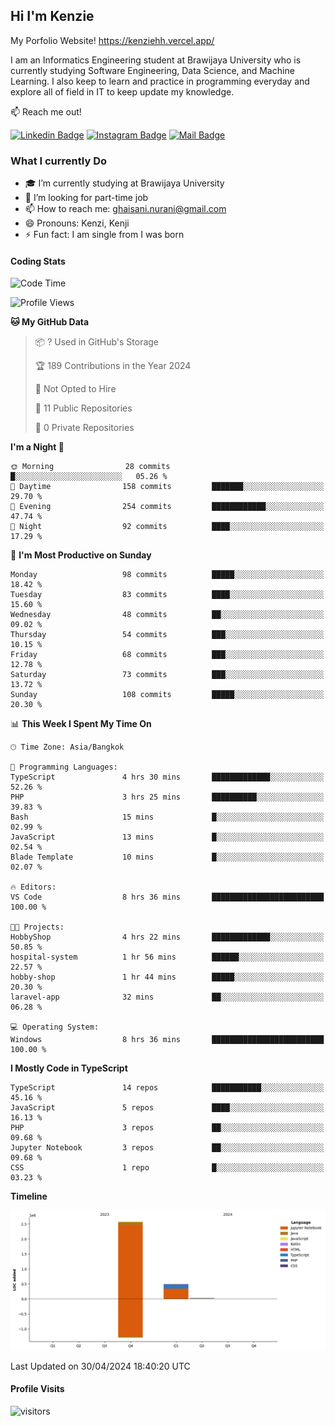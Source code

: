 ## Hi I'm Kenzie

My Porfolio Website!
https://kenziehh.vercel.app/

I am an Informatics Engineering student at Brawijaya University who is currently studying Software Engineering, Data Science, and Machine Learning. I also keep to learn and practice in programming everyday and explore all of field in IT to keep update my knowledge.

:mailbox: Reach me out!

[![Linkedin Badge](https://img.shields.io/badge/-Kenzie_Taqiyassar-0e76a8?style=flat&labelColor=0e76a8&logo=linkedin&logoColor=white)](https://www.linkedin.com/in/kenzie-taqiyassar-37458b1aa/) 
[![Instagram Badge](https://img.shields.io/badge/-@__kenziehh_-e84393?style=flat&labelColor=e84393&logo=instagram&logoColor=white)](https://www.instagram.com/_kenziehh/) 
[![Mail Badge](https://img.shields.io/badge/-ghaisani.nurani-c0392b?style=flat&labelColor=c0392b&logo=gmail&logoColor=white)](mailto:ghaisani.nurani@gmail.com)

### What I currently Do

- 🎓 I’m currently studying at Brawijaya University
- 💼 I’m looking for part-time job
- 📫 How to reach me: ghaisani.nurani@gmail.com
- 😄 Pronouns: Kenzi, Kenji
- ⚡ Fun fact: I am single from I was born

#### Coding Stats
<!--START_SECTION:waka-->
![Code Time](http://img.shields.io/badge/Code%20Time-311%20hrs%207%20mins-blue)

![Profile Views](http://img.shields.io/badge/Profile%20Views-0-blue)

**🐱 My GitHub Data** 

> 📦 ? Used in GitHub's Storage 
 > 
> 🏆 189 Contributions in the Year 2024
 > 
> 🚫 Not Opted to Hire
 > 
> 📜 11 Public Repositories 
 > 
> 🔑 0 Private Repositories 
 > 
**I'm a Night 🦉** 

```text
🌞 Morning                28 commits          █░░░░░░░░░░░░░░░░░░░░░░░░   05.26 % 
🌆 Daytime                158 commits         ███████░░░░░░░░░░░░░░░░░░   29.70 % 
🌃 Evening                254 commits         ████████████░░░░░░░░░░░░░   47.74 % 
🌙 Night                  92 commits          ████░░░░░░░░░░░░░░░░░░░░░   17.29 % 
```
📅 **I'm Most Productive on Sunday** 

```text
Monday                   98 commits          █████░░░░░░░░░░░░░░░░░░░░   18.42 % 
Tuesday                  83 commits          ████░░░░░░░░░░░░░░░░░░░░░   15.60 % 
Wednesday                48 commits          ██░░░░░░░░░░░░░░░░░░░░░░░   09.02 % 
Thursday                 54 commits          ███░░░░░░░░░░░░░░░░░░░░░░   10.15 % 
Friday                   68 commits          ███░░░░░░░░░░░░░░░░░░░░░░   12.78 % 
Saturday                 73 commits          ███░░░░░░░░░░░░░░░░░░░░░░   13.72 % 
Sunday                   108 commits         █████░░░░░░░░░░░░░░░░░░░░   20.30 % 
```


📊 **This Week I Spent My Time On** 

```text
🕑︎ Time Zone: Asia/Bangkok

💬 Programming Languages: 
TypeScript               4 hrs 30 mins       █████████████░░░░░░░░░░░░   52.26 % 
PHP                      3 hrs 25 mins       ██████████░░░░░░░░░░░░░░░   39.83 % 
Bash                     15 mins             █░░░░░░░░░░░░░░░░░░░░░░░░   02.99 % 
JavaScript               13 mins             █░░░░░░░░░░░░░░░░░░░░░░░░   02.54 % 
Blade Template           10 mins             █░░░░░░░░░░░░░░░░░░░░░░░░   02.07 % 

🔥 Editors: 
VS Code                  8 hrs 36 mins       █████████████████████████   100.00 % 

🐱‍💻 Projects: 
HobbyShop                4 hrs 22 mins       █████████████░░░░░░░░░░░░   50.85 % 
hospital-system          1 hr 56 mins        ██████░░░░░░░░░░░░░░░░░░░   22.57 % 
hobby-shop               1 hr 44 mins        █████░░░░░░░░░░░░░░░░░░░░   20.30 % 
laravel-app              32 mins             ██░░░░░░░░░░░░░░░░░░░░░░░   06.28 % 

💻 Operating System: 
Windows                  8 hrs 36 mins       █████████████████████████   100.00 % 
```

**I Mostly Code in TypeScript** 

```text
TypeScript               14 repos            ███████████░░░░░░░░░░░░░░   45.16 % 
JavaScript               5 repos             ████░░░░░░░░░░░░░░░░░░░░░   16.13 % 
PHP                      3 repos             ██░░░░░░░░░░░░░░░░░░░░░░░   09.68 % 
Jupyter Notebook         3 repos             ██░░░░░░░░░░░░░░░░░░░░░░░   09.68 % 
CSS                      1 repo              █░░░░░░░░░░░░░░░░░░░░░░░░   03.23 % 
```



**Timeline**

![Lines of Code chart](https://raw.githubusercontent.com/kenziehh/kenziehh/master/assets/bar_graph.png)


 Last Updated on 30/04/2024 18:40:20 UTC
<!--END_SECTION:waka-->


#### Profile Visits

![visitors](https://visitor-badge.glitch.me/badge?page_id=kenziehh.kenziehh)





